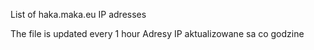 List of haka.maka.eu IP adresses

The file is updated every 1 hour
Adresy IP aktualizowane sa co godzine